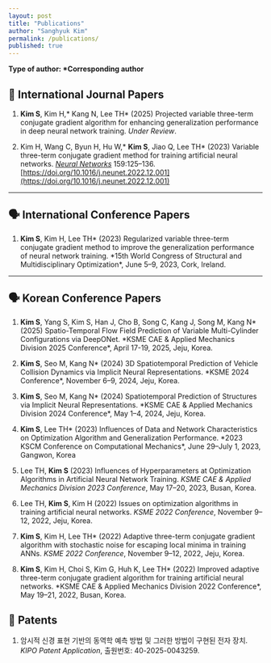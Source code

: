 ```yaml
---
layout: post
title: "Publications"
author: "Sanghyuk Kim"
permalink: /publications/
published: true
---
```


**Type of author: \*Corresponding author**

## 📖 International Journal Papers

1. **Kim S**, Kim H,\* Kang N, Lee TH\* (2025) Projected variable three-term conjugate gradient algorithm for enhancing generalization performance in deep neural network training. _Under Review_.

2. Kim H, Wang C, Byun H, Hu W,\* **Kim S**, Jiao Q, Lee TH\* (2023) Variable three-term conjugate gradient method for training artificial neural networks. [_Neural Networks_](https://www.sciencedirect.com/journal/neural-networks) 159:125–136. [https://doi.org/10.1016/j.neunet.2022.12.001](https://doi.org/10.1016/j.neunet.2022.12.001)

---

## 🗣️ International Conference Papers

1. **Kim S**, Kim H, Lee TH* (2023) Regularized variable three-term conjugate gradient method to improve the generalization performance of neural network training. *15th World Congress of Structural and Multidisciplinary Optimization\*, June 5–9, 2023, Cork, Ireland.

---

## 🗣️ Korean Conference Papers

1. **Kim S**, Yang S, Kim S, Han J, Cho B, Song C, Kang J, Song M, Kang N* (2025) Spatio-Temporal Flow Field Prediction of Variable Multi-Cylinder Configurations via DeepONet. *KSME CAE & Applied Mechanics Division 2025 Conference\*, April 17-19, 2025, Jeju, Korea.

2. **Kim S**, Seo M, Kang N* (2024) 3D Spatiotemporal Prediction of Vehicle Collision Dynamics via Implicit Neural Representations. *KSME 2024 Conference\*, November 6–9, 2024, Jeju, Korea.

3. **Kim S**, Seo M, Kang N* (2024) Spatiotemporal Prediction of Structures via Implicit Neural Representations. *KSME CAE & Applied Mechanics Division 2024 Conference\*, May 1–4, 2024, Jeju, Korea.

4. **Kim S**, Lee TH* (2023) Influences of Data and Network Characteristics on Optimization Algorithm and Generalization Performance. *2023 KSCM Conference on Computational Mechanics\*, June 29–July 1, 2023, Gangwon, Korea

5. Lee TH, **Kim S** (2023) Influences of Hyperparameters at Optimization Algorithms in Artificial Neural Network Training. _KSME CAE & Applied Mechanics Division 2023 Conference_, May 17–20, 2023, Busan, Korea.

6. Lee TH, **Kim S**, Kim H (2022) Issues on optimization algorithms in training artificial neural networks. _KSME 2022 Conference_, November 9–12, 2022, Jeju, Korea.

7. **Kim S**, Kim H, Lee TH\* (2022) Adaptive three-term conjugate gradient algorithm with stochastic noise for escaping local minima in training ANNs. _KSME 2022 Conference_, November 9–12, 2022, Jeju, Korea.

8. **Kim S**, Kim H, Choi S, Kim G, Huh K, Lee TH* (2022) Improved adaptive three-term conjugate gradient algorithm for training artificial neural networks. *KSME CAE & Applied Mechanics Division 2022 Conference\*, May 19–21, 2022, Busan, Korea.

## 🧾 Patents

1. 암시적 신경 표현 기반의 동역학 예측 방법 및 그러한 방법이 구현된 전자 장치. _KIPO Patent Application_, 출원번호: 40-2025-0043259.
